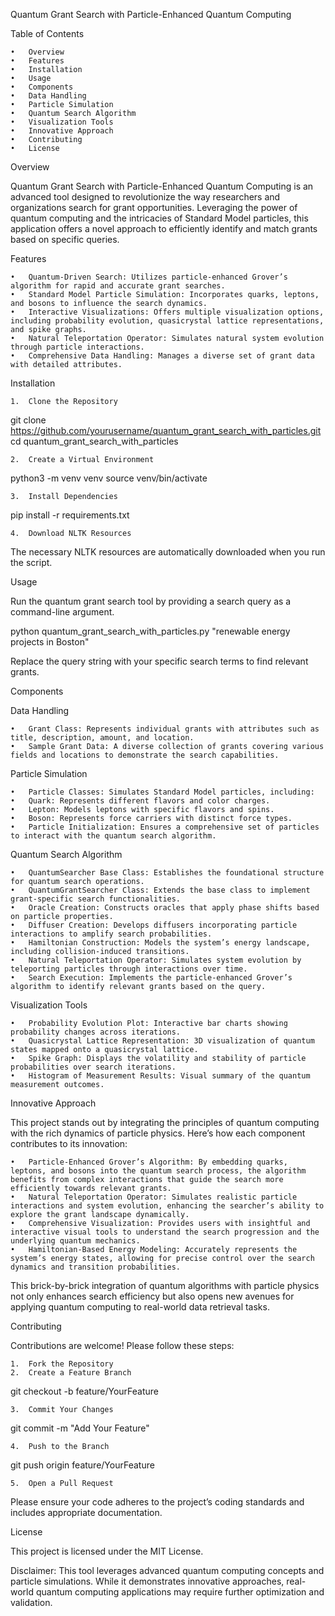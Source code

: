 Quantum Grant Search with Particle-Enhanced Quantum Computing

Table of Contents

	•	Overview
	•	Features
	•	Installation
	•	Usage
	•	Components
	•	Data Handling
	•	Particle Simulation
	•	Quantum Search Algorithm
	•	Visualization Tools
	•	Innovative Approach
	•	Contributing
	•	License

Overview

Quantum Grant Search with Particle-Enhanced Quantum Computing is an advanced tool designed to revolutionize the way researchers and organizations search for grant opportunities. Leveraging the power of quantum computing and the intricacies of Standard Model particles, this application offers a novel approach to efficiently identify and match grants based on specific queries.

Features

	•	Quantum-Driven Search: Utilizes particle-enhanced Grover’s algorithm for rapid and accurate grant searches.
	•	Standard Model Particle Simulation: Incorporates quarks, leptons, and bosons to influence the search dynamics.
	•	Interactive Visualizations: Offers multiple visualization options, including probability evolution, quasicrystal lattice representations, and spike graphs.
	•	Natural Teleportation Operator: Simulates natural system evolution through particle interactions.
	•	Comprehensive Data Handling: Manages a diverse set of grant data with detailed attributes.

Installation

	1.	Clone the Repository

git clone https://github.com/yourusername/quantum_grant_search_with_particles.git
cd quantum_grant_search_with_particles


	2.	Create a Virtual Environment

python3 -m venv venv
source venv/bin/activate


	3.	Install Dependencies

pip install -r requirements.txt


	4.	Download NLTK Resources
The necessary NLTK resources are automatically downloaded when you run the script.

Usage

Run the quantum grant search tool by providing a search query as a command-line argument.

python quantum_grant_search_with_particles.py "renewable energy projects in Boston"

Replace the query string with your specific search terms to find relevant grants.

Components

Data Handling

	•	Grant Class: Represents individual grants with attributes such as title, description, amount, and location.
	•	Sample Grant Data: A diverse collection of grants covering various fields and locations to demonstrate the search capabilities.

Particle Simulation

	•	Particle Classes: Simulates Standard Model particles, including:
	•	Quark: Represents different flavors and color charges.
	•	Lepton: Models leptons with specific flavors and spins.
	•	Boson: Represents force carriers with distinct force types.
	•	Particle Initialization: Ensures a comprehensive set of particles to interact with the quantum search algorithm.

Quantum Search Algorithm

	•	QuantumSearcher Base Class: Establishes the foundational structure for quantum search operations.
	•	QuantumGrantSearcher Class: Extends the base class to implement grant-specific search functionalities.
	•	Oracle Creation: Constructs oracles that apply phase shifts based on particle properties.
	•	Diffuser Creation: Develops diffusers incorporating particle interactions to amplify search probabilities.
	•	Hamiltonian Construction: Models the system’s energy landscape, including collision-induced transitions.
	•	Natural Teleportation Operator: Simulates system evolution by teleporting particles through interactions over time.
	•	Search Execution: Implements the particle-enhanced Grover’s algorithm to identify relevant grants based on the query.

Visualization Tools

	•	Probability Evolution Plot: Interactive bar charts showing probability changes across iterations.
	•	Quasicrystal Lattice Representation: 3D visualization of quantum states mapped onto a quasicrystal lattice.
	•	Spike Graph: Displays the volatility and stability of particle probabilities over search iterations.
	•	Histogram of Measurement Results: Visual summary of the quantum measurement outcomes.

Innovative Approach

This project stands out by integrating the principles of quantum computing with the rich dynamics of particle physics. Here’s how each component contributes to its innovation:

	•	Particle-Enhanced Grover’s Algorithm: By embedding quarks, leptons, and bosons into the quantum search process, the algorithm benefits from complex interactions that guide the search more efficiently towards relevant grants.
	•	Natural Teleportation Operator: Simulates realistic particle interactions and system evolution, enhancing the searcher’s ability to explore the grant landscape dynamically.
	•	Comprehensive Visualization: Provides users with insightful and interactive visual tools to understand the search progression and the underlying quantum mechanics.
	•	Hamiltonian-Based Energy Modeling: Accurately represents the system’s energy states, allowing for precise control over the search dynamics and transition probabilities.

This brick-by-brick integration of quantum algorithms with particle physics not only enhances search efficiency but also opens new avenues for applying quantum computing to real-world data retrieval tasks.

Contributing

Contributions are welcome! Please follow these steps:

	1.	Fork the Repository
	2.	Create a Feature Branch

git checkout -b feature/YourFeature


	3.	Commit Your Changes

git commit -m "Add Your Feature"


	4.	Push to the Branch

git push origin feature/YourFeature


	5.	Open a Pull Request

Please ensure your code adheres to the project’s coding standards and includes appropriate documentation.

License

This project is licensed under the MIT License.

Disclaimer: This tool leverages advanced quantum computing concepts and particle simulations. While it demonstrates innovative approaches, real-world quantum computing applications may require further optimization and validation.